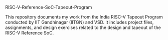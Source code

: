 RISC-V-Reference-SoC-Tapeout-Program


This repository documents my work from the India RISC-V Tapeout Program conducted by IIT Gandhinagar (IITGN) and VSD. It includes project files, assignments, and design exercises related to the design and tapeout of the RISC-V Reference SoC.
